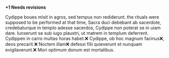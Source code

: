 **+1 Needs revisions**

Cydippe boues misit in agros, sed tempus non rediderunt.
the rituals were supposed to be performed at that time,
Sacra duci debebant ab sacerdote, credebaturque in templo adesse sacerdos, Cydippe non poterat se in uiam dare. 
Iunxerunt se sub iugo plaustri, ut matrem in templum deferrent.
Cydippen in carro multas horas habet.❌
Cydippe, ob hoc magnum facinus❌, deos precarit.❌
Noctem illam❌ defessi filii quieverunt et nunquam evigilaverunt.❌
Mori optimum donum est mortalibus. 
